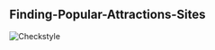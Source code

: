 ## Finding-Popular-Attractions-Sites

![Checkstyle](https://github.com/IanKamweru/lyrics-api/actions/workflows/checkstyle.yaml/badge.svg)
